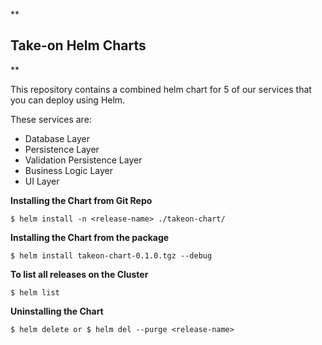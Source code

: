 
**

## Take-on Helm Charts

**

This repository contains a combined helm chart for 5 of our services that you can deploy using Helm.

These services are:

-   Database Layer
-   Persistence Layer
-   Validation Persistence Layer
-   Business Logic Layer
-   UI Layer

**Installing the Chart from Git Repo**

    $ helm install -n <release-name> ./takeon-chart/

**Installing the Chart from the package**

    $ helm install takeon-chart-0.1.0.tgz --debug

**To list all releases on the Cluster**

    $ helm list

**Uninstalling the Chart**

    $ helm delete or $ helm del --purge <release-name>

